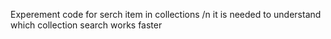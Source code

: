 Experement code for serch item in collections /n
it is needed to understand which collection search works faster

